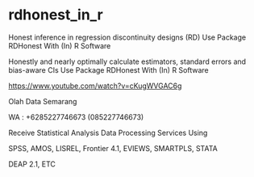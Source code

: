 # rdhonest_in_r
Honest inference in regression discontinuity designs (RD) Use Package RDHonest With (In) R Software

Honestly and nearly optimally calculate estimators, standard errors and bias-aware CIs Use Package RDHonest With (In) R Software

https://www.youtube.com/watch?v=cKugWVGAC6g

Olah Data Semarang

WA : +6285227746673 (085227746673)

Receive Statistical Analysis Data Processing Services Using

SPSS, AMOS, LISREL, Frontier 4.1, EVIEWS, SMARTPLS, STATA

DEAP 2.1, ETC
